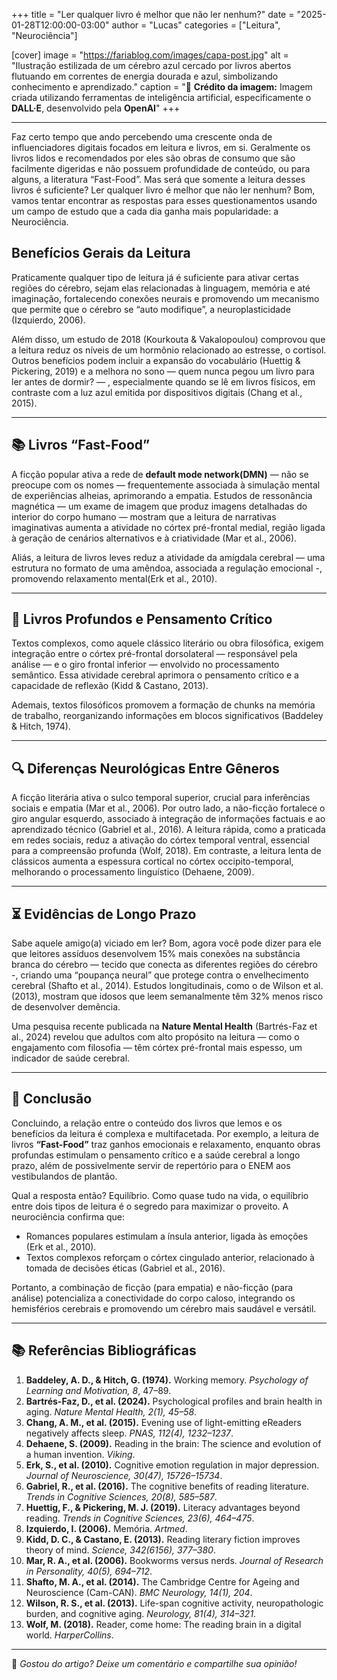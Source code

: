 +++
title = "Ler qualquer livro é melhor que não ler nenhum?"
date = "2025-01-28T12:00:00-03:00"
author = "Lucas"
categories = ["Leitura", "Neurociência"]

[cover]
  image = "https://fariablog.com/images/capa-post.jpg"
  alt = "Ilustração estilizada de um cérebro azul cercado por livros abertos flutuando em correntes de energia dourada e azul, simbolizando conhecimento e aprendizado."
  caption = "📢 **Crédito da imagem:** Imagem criada utilizando ferramentas de inteligência artificial, especificamente o **DALL·E**, desenvolvido pela **OpenAI**"
+++

<!-- # **Ler qualquer livro é melhor que não ler nenhum?** -->

---
Faz certo tempo que ando percebendo uma crescente onda de influenciadores digitais focados em leitura e livros, em si. Geralmente os livros lidos e recomendados por eles são obras de consumo que são facilmente digeridas e não possuem profundidade de conteúdo, ou para alguns, a literatura “Fast-Food”. Mas será que somente a leitura desses livros é suficiente? Ler qualquer livro é melhor que não ler nenhum? Bom, vamos tentar encontrar as respostas para esses questionamentos usando um campo de estudo que a cada dia ganha mais popularidade: a Neurociência.

## **Benefícios Gerais da Leitura**
Praticamente qualquer tipo de leitura já é suficiente para ativar certas regiões do cérebro, sejam elas relacionadas à linguagem, memória e até imaginação, fortalecendo conexões neurais e promovendo um mecanismo que permite que o cérebro se “auto modifique”, a neuroplasticidade (Izquierdo, 2006).

Além disso, um estudo de 2018 (Kourkouta & Vakalopoulou) comprovou que a leitura reduz os níveis de um hormônio relacionado ao estresse, o cortisol. Outros benefícios podem incluir a expansão do vocabulário (Huettig & Pickering, 2019) e a melhora no sono — quem nunca pegou um livro para ler antes de dormir? — , especialmente quando se lê em livros físicos, em contraste com a luz azul emitida por dispositivos digitais (Chang et al., 2015).

---

## **📚 Livros “Fast-Food”**
A ficção popular ativa a rede de **default mode network(DMN)** — não se preocupe com os nomes — frequentemente associada à simulação mental de experiências alheias, aprimorando a empatia. Estudos de ressonância magnética — um exame de imagem que produz imagens detalhadas do interior do corpo humano — mostram que a leitura de narrativas imaginativas aumenta a atividade no córtex pré-frontal medial, região ligada à geração de cenários alternativos e à criatividade (Mar et al., 2006).

Aliás, a leitura de livros leves reduz a atividade da amígdala cerebral — uma estrutura no formato de uma amêndoa, associada a regulação emocional -, promovendo relaxamento mental(Erk et al., 2010).

---

## **📖 Livros Profundos e Pensamento Crítico**
Textos complexos, como aquele clássico literário ou obra filosófica, exigem integração entre o córtex pré-frontal dorsolateral — responsável pela análise — e o giro frontal inferior — envolvido no processamento semântico. Essa atividade cerebral aprimora o pensamento crítico e a capacidade de reflexão (Kidd & Castano, 2013).

Ademais, textos filosóficos promovem a formação de chunks na memória de trabalho, reorganizando informações em blocos significativos (Baddeley & Hitch, 1974).

---

## **🔍 Diferenças Neurológicas Entre Gêneros**
A ficção literária ativa o sulco temporal superior, crucial para inferências sociais e empatia (Mar et al., 2006). Por outro lado, a não-ficção fortalece o giro angular esquerdo, associado à integração de informações factuais e ao aprendizado técnico (Gabriel et al., 2016). A leitura rápida, como a praticada em redes sociais, reduz a ativação do córtex temporal ventral, essencial para a compreensão profunda (Wolf, 2018). Em contraste, a leitura lenta de clássicos aumenta a espessura cortical no córtex occipito-temporal, melhorando o processamento linguístico (Dehaene, 2009).

---

## **⏳ Evidências de Longo Prazo**
Sabe aquele amigo(a) viciado em ler? Bom, agora você pode dizer para ele que leitores assíduos desenvolvem 15% mais conexões na substância branca do cérebro — tecido que conecta as diferentes regiões do cérebro -, criando uma “poupança neural” que protege contra o envelhecimento cerebral (Shafto et al., 2014). Estudos longitudinais, como o de Wilson et al. (2013), mostram que idosos que leem semanalmente têm 32% menos risco de desenvolver demência.

Uma pesquisa recente publicada na **Nature Mental Health** (Bartrés-Faz et al., 2024) revelou que adultos com alto propósito na leitura — como o engajamento com filosofia — têm córtex pré-frontal mais espesso, um indicador de saúde cerebral.

---

## **🎯 Conclusão**
Concluindo, a relação entre o conteúdo dos livros que lemos e os benefícios da leitura é complexa e multifacetada. Por exemplo, a leitura de livros **“Fast-Food”** traz ganhos emocionais e relaxamento, enquanto obras profundas estimulam o pensamento crítico e a saúde cerebral a longo prazo, além de possivelmente servir de repertório para o ENEM aos vestibulandos de plantão.

Qual a resposta então? Equilíbrio. Como quase tudo na vida, o equilíbrio entre dois tipos de leitura é o segredo para maximizar o proveito. A neurociência confirma que:

- Romances populares estimulam a ínsula anterior, ligada às emoções (Erk et al., 2010).
- Textos complexos reforçam o córtex cingulado anterior, relacionado à tomada de decisões éticas (Gabriel et al., 2016).

Portanto, a combinação de ficção (para empatia) e não-ficção (para análise) potencializa a conectividade do corpo caloso, integrando os hemisférios cerebrais e promovendo um cérebro mais saudável e versátil.

---

## **📚 Referências Bibliográficas**
1. **Baddeley, A. D., & Hitch, G. (1974).** Working memory. *Psychology of Learning and Motivation, 8*, 47–89.
2. **Bartrés-Faz, D., et al. (2024).** Psychological profiles and brain health in aging. *Nature Mental Health, 2(1), 45–58*.
3. **Chang, A. M., et al. (2015).** Evening use of light-emitting eReaders negatively affects sleep. *PNAS, 112(4), 1232–1237*.
4. **Dehaene, S. (2009).** Reading in the brain: The science and evolution of a human invention. *Viking*.
5. **Erk, S., et al. (2010).** Cognitive emotion regulation in major depression. *Journal of Neuroscience, 30(47), 15726–15734*.
6. **Gabriel, R., et al. (2016).** The cognitive benefits of reading literature. *Trends in Cognitive Sciences, 20(8), 585–587*.
7. **Huettig, F., & Pickering, M. J. (2019).** Literacy advantages beyond reading. *Trends in Cognitive Sciences, 23(6), 464–475*.
8. **Izquierdo, I. (2006).** Memória. *Artmed*.
9. **Kidd, D. C., & Castano, E. (2013).** Reading literary fiction improves theory of mind. *Science, 342(6156), 377–380*.
10. **Mar, R. A., et al. (2006).** Bookworms versus nerds. *Journal of Research in Personality, 40(5), 694–712*.
11. **Shafto, M. A., et al. (2014).** The Cambridge Centre for Ageing and Neuroscience (Cam-CAN). *BMC Neurology, 14(1), 204*.
12. **Wilson, R. S., et al. (2013).** Life-span cognitive activity, neuropathologic burden, and cognitive aging. *Neurology, 81(4), 314–321*.
13. **Wolf, M. (2018).** Reader, come home: The reading brain in a digital world. *HarperCollins*.

---

💬 *Gostou do artigo? Deixe um comentário e compartilhe sua opinião!*

